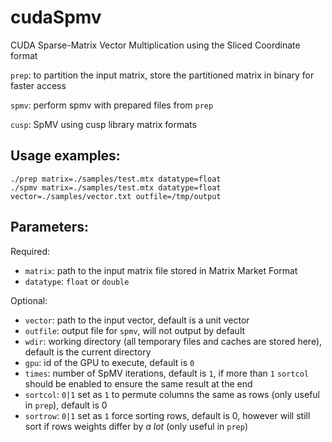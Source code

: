 cudaSpmv
========
CUDA Sparse-Matrix Vector Multiplication using the Sliced Coordinate format

`prep`: to partition the input matrix, store the partitioned matrix in binary for faster access

`spmv`: perform spmv with prepared files from `prep`

`cusp`: SpMV using cusp library matrix formats

Usage examples:
------------------

    ./prep matrix=./samples/test.mtx datatype=float
    ./spmv matrix=./samples/test.mtx datatype=float vector=./samples/vector.txt outfile=/tmp/output 
    
Parameters:
---------------------
Required:

 - `matrix`: path to the input matrix file stored in Matrix Market Format
 - `datatype`: `float` or `double`

Optional:

 - `vector`: path to the input vector, default is a unit vector
 - `outfile`: output file for `spmv`, will not output by default
 - `wdir`: working directory (all temporary files and caches are stored here), default is the current directory
 - `gpu`: id of the GPU to execute, default is `0`
 - `times`: number of SpMV iterations, default is `1`, if more than `1` `sortcol` should be enabled to ensure the same result at the end
 - `sortcol`: `0|1` set as `1` to permute columns the same as rows (only useful in `prep`), default is 0
 - `sortrow`: `0|1` set as `1` force sorting rows, default is 0, however will still sort if rows weights differ by *a lot* (only useful in `prep`)

